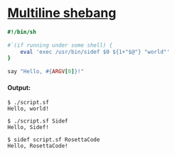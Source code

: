 [1]: http://rosettacode.org/wiki/Multiline_shebang

# [Multiline shebang][1]

```ruby
#!/bin/sh
 
#`(if running under some shell) {
    eval 'exec /usr/bin/sidef $0 ${1+"$@"} "world"'
}
 
say "Hello, #{ARGV[0]}!"
```

#### Output:
```
$ ./script.sf
Hello, world!

$ ./script.sf Sidef
Hello, Sidef!

$ sidef script.sf RosettaCode
Hello, RosettaCode!
```